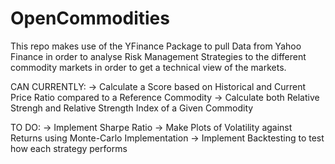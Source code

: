 # OpenCommodities
 
 This repo makes use of the YFinance Package to pull Data from Yahoo Finance in order to analyse Risk Management Strategies to the different commodity markets in order to get a technical view of the markets.
 
 CAN CURRENTLY:
 -> Calculate a Score based on Historical and Current Price Ratio compared to a Reference Commodity
 -> Calculate both Relative Strengh and Relative Strength Index of a Given Commodity
 
 TO DO:
 -> Implement Sharpe Ratio
 -> Make Plots of Volatility against Returns using Monte-Carlo Implementation
 -> Implement Backtesting to test how each strategy performs
